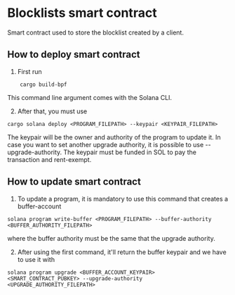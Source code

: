 # Blocklists smart contract

Smart contract used to store the blocklist created by a client.

## How to deploy smart contract
1. First run
```
    cargo build-bpf
```
This command line argument comes with the Solana CLI.

2. After that, you must use
```
cargo solana deploy <PROGRAM_FILEPATH> --keypair <KEYPAIR_FILEPATH>
```
The keypair will be the owner and authority of the program to update it. In case you want to set another upgrade authority, it is possible to use --upgrade-authority. The keypair must be funded in SOL to pay the transaction and rent-exempt.

## How to update smart contract
1. To update a program, it is mandatory to use this command that creates a buffer-account
```
solana program write-buffer <PROGRAM_FILEPATH> --buffer-authority <BUFFER_AUTHORITY_FILEPATH>
```
where the buffer authority must be the same that the upgrade authority.

2. After using the first command, it'll return the buffer keypair and we have to use it with
```
solana program upgrade <BUFFER_ACCOUNT_KEYPAIR> <SMART_CONTRACT_PUBKEY> --upgrade-authority <UPGRADE_AUTHORITY_FILEPATH>
```
